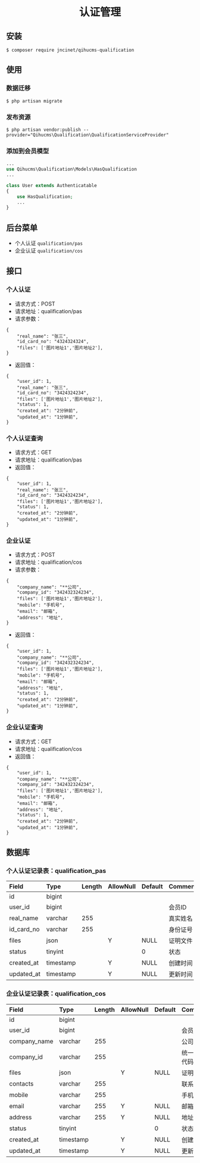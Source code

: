 <h1 align="center">认证管理</h1>

## 安装

```shell
$ composer require jncinet/qihucms-qualification
```

## 使用

### 数据迁移
```shell
$ php artisan migrate
```

### 发布资源
```shell
$ php artisan vendor:publish --provider="Qihucms\Qualification\QualificationServiceProvider"
```

### 添加到会员模型
```php
...
use Qihucms\Qualification\Models\HasQualification
...

class User extends Authenticatable
{
    use HasQualification;
    ...
}
```

## 后台菜单
+ 个人认证 `qualification/pas`
+ 企业认证 `qualification/cos`

## 接口
### 个人认证
+ 请求方式：POST
+ 请求地址：qualification/pas
+ 请求参数：
```
{
    "real_name": "张三",
    "id_card_no": "4324324324",
    "files": ['图片地址1','图片地址2'],
}
```
+ 返回值：
```
{
    "user_id": 1,
    "real_name": "张三",
    "id_card_no": "3424324234",
    "files": ['图片地址1','图片地址2'],
    "status": 1,
    "created_at": "2分钟前",
    "updated_at": "1分钟前",
}
```

### 个人认证查询
+ 请求方式：GET
+ 请求地址：qualification/pas
+ 返回值：
```
{
    "user_id": 1,
    "real_name": "张三",
    "id_card_no": "3424324234",
    "files": ['图片地址1','图片地址2'],
    "status": 1,
    "created_at": "2分钟前",
    "updated_at": "1分钟前",
}
```

### 企业认证
+ 请求方式：POST
+ 请求地址：qualification/cos
+ 请求参数：
```
{
    "company_name": "**公司",
    "company_id": "342432324234",
    "files": ['图片地址1','图片地址2'],
    "mobile": "手机号",
    "email": "邮箱",
    "address": "地址",
}
```
+ 返回值：
```
{
    "user_id": 1,
    "company_name": "**公司",
    "company_id": "342432324234",
    "files": ['图片地址1','图片地址2'],
    "mobile": "手机号",
    "email": "邮箱",
    "address": "地址",
    "status": 1,
    "created_at": "2分钟前",
    "updated_at": "1分钟前",
}
```

### 企业认证查询
+ 请求方式：GET
+ 请求地址：qualification/cos
+ 返回值：
```
{
    "user_id": 1,
    "company_name": "**公司",
    "company_id": "342432324234",
    "files": ['图片地址1','图片地址2'],
    "mobile": "手机号",
    "email": "邮箱",
    "address": "地址",
    "status": 1,
    "created_at": "2分钟前",
    "updated_at": "1分钟前",
}
```

## 数据库
### 个人认证记录表：qualification_pas
| Field             | Type      | Length    | AllowNull | Default   | Comment   |
| :----             | :----     | :----     | :----     | :----     | :----     |
| id                | bigint    |           |           |           |           |
| user_id           | bigint    |           |           |           | 会员ID     |
| real_name         | varchar   | 255       |           |           | 真实姓名   |
| id_card_no        | varchar   | 255       |           |           | 身份证号   |
| files             | json      |           | Y         | NULL      | 证明文件   |
| status            | tinyint   |           |           | 0         | 状态      |
| created_at        | timestamp |           | Y         | NULL      | 创建时间   |
| updated_at        | timestamp |           | Y         | NULL      | 更新时间   |

### 企业认证记录表：qualification_cos
| Field             | Type      | Length    | AllowNull | Default   | Comment   |
| :----             | :----     | :----     | :----     | :----     | :----     |
| id                | bigint    |           |           |           |           |
| user_id           | bigint    |           |           |           | 会员ID     |
| company_name      | varchar   | 255       |           |           | 公司名称   |
| company_id        | varchar   | 255       |           |           | 统一信用代码 |
| files             | json      |           | Y         | NULL      | 证明文件   |
| contacts          | varchar   | 255       |           |           | 联系人    |
| mobile            | varchar   | 255       |           |           | 手机号    |
| email             | varchar   | 255       | Y         | NULL      | 邮箱      |
| address           | varchar   | 255       | Y         | NULL      | 地址      |
| status            | tinyint   |           |           | 0         | 状态      |
| created_at        | timestamp |           | Y         | NULL      | 创建时间   |
| updated_at        | timestamp |           | Y         | NULL      | 更新时间   |
